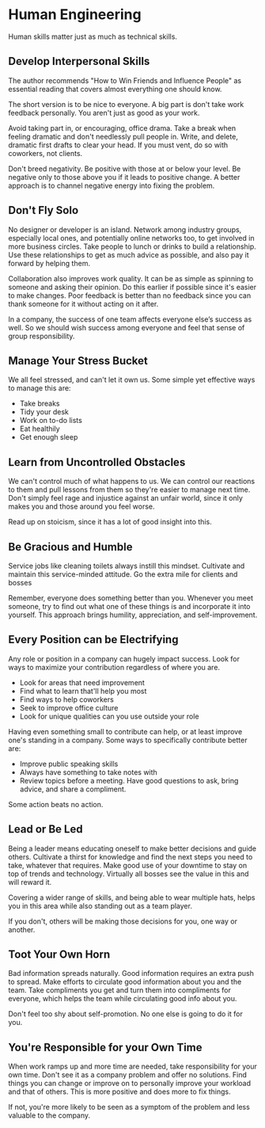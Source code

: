 # Human Engineering

Human skills matter just as much as technical skills.

## Develop Interpersonal Skills

The author recommends "How to Win Friends and Influence People" as essential reading that covers almost everything one should know.

The short version is to be nice to everyone. A big part is don't take work feedback personally. You aren't just as good as your work.

Avoid taking part in, or encouraging, office drama. Take a break when feeling dramatic and don't needlessly pull people in. Write, and delete, dramatic first drafts to clear your head. If you must vent, do so with coworkers, not clients.

Don't breed negativity. Be positive with those at or below your level. Be negative only to those above you if it leads to positive change. A better approach is to channel negative energy into fixing the problem.

## Don't Fly Solo

No designer or developer is an island. Network among industry groups, especially local ones, and potentially online networks too, to get involved in more business circles. Take people to lunch or drinks to build a relationship. Use these relationships to get as much advice as possible, and also pay it forward by helping them.

Collaboration also improves work quality. It can be as simple as spinning to someone and asking their opinion. Do this earlier if possible since it's easier to make changes. Poor feedback is better than no feedback since you can thank someone for it without acting on it after.

In a company, the success of one team affects everyone else’s success as well. So we should wish success among everyone and feel that sense of group responsibility.

## Manage Your Stress Bucket

We all feel stressed, and can't let it own us. Some simple yet effective ways to manage this are:

* Take breaks
* Tidy your desk
* Work on to-do lists
* Eat healthily
* Get enough sleep

## Learn from Uncontrolled Obstacles

We can't control much of what happens to us. We can control our reactions to them and pull lessons from them so they're easier to manage next time. Don't simply feel rage and injustice against an unfair world, since it only makes you and those around you feel worse.

Read up on stoicism, since it has a lot of good insight into this.

## Be Gracious and Humble

Service jobs like cleaning toilets always instill this mindset. Cultivate and maintain this service-minded attitude. Go the extra mile for clients and bosses

Remember, everyone does something better than you. Whenever you meet someone, try to find out what one of these things is and incorporate it into yourself. This approach brings humility, appreciation, and self-improvement.

## Every Position can be Electrifying

Any role or position in a company can hugely impact success. Look for ways to maximize your contribution regardless of where you are.

* Look for areas that need improvement
* Find what to learn that'll help you most
* Find ways to help coworkers
* Seek to improve office culture
* Look for unique qualities can you use outside your role

Having even something small to contribute can help, or at least improve one's standing in a company. Some ways to specifically contribute better are:

* Improve public speaking skills
* Always have something to take notes with
* Review topics before a meeting. Have good questions to ask, bring advice, and share a compliment.

Some action beats no action.

## Lead or Be Led

Being a leader means educating oneself to make better decisions and guide others. Cultivate a thirst for knowledge and find the next steps you need to take, whatever that requires. Make good use of your downtime to stay on top of trends and technology. Virtually all bosses see the value in this and will reward it.

Covering a wider range of skills, and being able to wear multiple hats, helps you in this area while also standing out as a team player.

If you don't, others will be making those decisions for you, one way or another.

## Toot Your Own Horn

Bad information spreads naturally. Good information requires an extra push to spread. Make efforts to circulate good information about you and the team. Take compliments you get and turn them into compliments for everyone, which helps the team while circulating good info about you.

Don't feel too shy about self-promotion. No one else is going to do it for you.

## You're Responsible for your Own Time

When work ramps up and more time are needed, take responsibility for your own time. Don't see it as a company problem and offer no solutions. Find things you can change or improve on to personally improve your workload and that of others. This is more positive and does more to fix things.

If not, you're more likely to be seen as a symptom of the problem and less valuable to the company.
